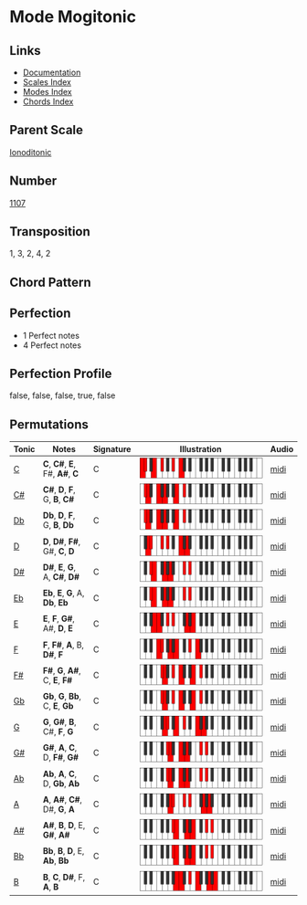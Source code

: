 # Mode Mogitonic

## Links

- [Documentation](README.md)
- [Scales Index](Scales.md)
- [Modes Index](Modes.md)
- [Chords Index](Chords.md)

## Parent Scale

[Ionoditonic](ScaleIonoditonic.md)

## Number

[1107](https://ianring.com/musictheory/scales/1107)

## Transposition

1, 3, 2, 4, 2

## Chord Pattern



## Perfection

- 1 Perfect notes
- 4 Perfect notes

## Perfection Profile

false, false, false, true, false

## Permutations

| Tonic | Notes | Signature | Illustration | Audio |
|-------|-------|-----------|--------------|-------|
| [C](ModeCNaturalMogitonic.md) | **C**, **C#**, **E**, F#, **A#**, **C** | C | ![CNaturalMogitonic](ModeCNaturalMogitonic.png) | [midi](https://github.com/edipermadi/music/blob/main/docs/ModeCNaturalMogitonic.mid?raw=true) |
| [C#](ModeCSharpMogitonic.md) | **C#**, **D**, **F**, G, **B**, **C#** | C | ![CSharpMogitonic](ModeCSharpMogitonic.png) | [midi](https://github.com/edipermadi/music/blob/main/docs/ModeCSharpMogitonic.mid?raw=true) |
| [Db](ModeDFlatMogitonic.md) | **Db**, **D**, **F**, G, **B**, **Db** | C | ![DFlatMogitonic](ModeDFlatMogitonic.png) | [midi](https://github.com/edipermadi/music/blob/main/docs/ModeDFlatMogitonic.mid?raw=true) |
| [D](ModeDNaturalMogitonic.md) | **D**, **D#**, **F#**, G#, **C**, **D** | C | ![DNaturalMogitonic](ModeDNaturalMogitonic.png) | [midi](https://github.com/edipermadi/music/blob/main/docs/ModeDNaturalMogitonic.mid?raw=true) |
| [D#](ModeDSharpMogitonic.md) | **D#**, **E**, **G**, A, **C#**, **D#** | C | ![DSharpMogitonic](ModeDSharpMogitonic.png) | [midi](https://github.com/edipermadi/music/blob/main/docs/ModeDSharpMogitonic.mid?raw=true) |
| [Eb](ModeEFlatMogitonic.md) | **Eb**, **E**, **G**, A, **Db**, **Eb** | C | ![EFlatMogitonic](ModeEFlatMogitonic.png) | [midi](https://github.com/edipermadi/music/blob/main/docs/ModeEFlatMogitonic.mid?raw=true) |
| [E](ModeENaturalMogitonic.md) | **E**, **F**, **G#**, A#, **D**, **E** | C | ![ENaturalMogitonic](ModeENaturalMogitonic.png) | [midi](https://github.com/edipermadi/music/blob/main/docs/ModeENaturalMogitonic.mid?raw=true) |
| [F](ModeFNaturalMogitonic.md) | **F**, **F#**, **A**, B, **D#**, **F** | C | ![FNaturalMogitonic](ModeFNaturalMogitonic.png) | [midi](https://github.com/edipermadi/music/blob/main/docs/ModeFNaturalMogitonic.mid?raw=true) |
| [F#](ModeFSharpMogitonic.md) | **F#**, **G**, **A#**, C, **E**, **F#** | C | ![FSharpMogitonic](ModeFSharpMogitonic.png) | [midi](https://github.com/edipermadi/music/blob/main/docs/ModeFSharpMogitonic.mid?raw=true) |
| [Gb](ModeGFlatMogitonic.md) | **Gb**, **G**, **Bb**, C, **E**, **Gb** | C | ![GFlatMogitonic](ModeGFlatMogitonic.png) | [midi](https://github.com/edipermadi/music/blob/main/docs/ModeGFlatMogitonic.mid?raw=true) |
| [G](ModeGNaturalMogitonic.md) | **G**, **G#**, **B**, C#, **F**, **G** | C | ![GNaturalMogitonic](ModeGNaturalMogitonic.png) | [midi](https://github.com/edipermadi/music/blob/main/docs/ModeGNaturalMogitonic.mid?raw=true) |
| [G#](ModeGSharpMogitonic.md) | **G#**, **A**, **C**, D, **F#**, **G#** | C | ![GSharpMogitonic](ModeGSharpMogitonic.png) | [midi](https://github.com/edipermadi/music/blob/main/docs/ModeGSharpMogitonic.mid?raw=true) |
| [Ab](ModeAFlatMogitonic.md) | **Ab**, **A**, **C**, D, **Gb**, **Ab** | C | ![AFlatMogitonic](ModeAFlatMogitonic.png) | [midi](https://github.com/edipermadi/music/blob/main/docs/ModeAFlatMogitonic.mid?raw=true) |
| [A](ModeANaturalMogitonic.md) | **A**, **A#**, **C#**, D#, **G**, **A** | C | ![ANaturalMogitonic](ModeANaturalMogitonic.png) | [midi](https://github.com/edipermadi/music/blob/main/docs/ModeANaturalMogitonic.mid?raw=true) |
| [A#](ModeASharpMogitonic.md) | **A#**, **B**, **D**, E, **G#**, **A#** | C | ![ASharpMogitonic](ModeASharpMogitonic.png) | [midi](https://github.com/edipermadi/music/blob/main/docs/ModeASharpMogitonic.mid?raw=true) |
| [Bb](ModeBFlatMogitonic.md) | **Bb**, **B**, **D**, E, **Ab**, **Bb** | C | ![BFlatMogitonic](ModeBFlatMogitonic.png) | [midi](https://github.com/edipermadi/music/blob/main/docs/ModeBFlatMogitonic.mid?raw=true) |
| [B](ModeBNaturalMogitonic.md) | **B**, **C**, **D#**, F, **A**, **B** | C | ![BNaturalMogitonic](ModeBNaturalMogitonic.png) | [midi](https://github.com/edipermadi/music/blob/main/docs/ModeBNaturalMogitonic.mid?raw=true) |
